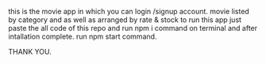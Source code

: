 this is the movie app in which you can login /signup account.
movie listed by category 
and as well as arranged by rate & stock
to run this app just paste the all code of this repo and run npm i command on terminal and after intallation complete.
run npm start command.

THANK YOU.
